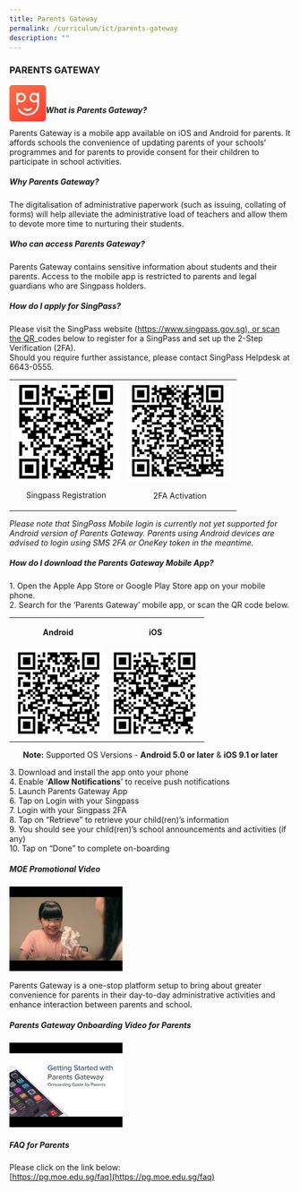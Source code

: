 ```yaml
---
title: Parents Gateway
permalink: /curriculum/ict/parents-gateway
description: ""
---
```

### PARENTS GATEWAY

<img style="width:65px; height:65px;" align="left" src="/images/PG1.jpg" /> <br>
  

##### What is Parents Gateway?

Parents Gateway is a mobile app available on iOS and Android for parents. It affords schools the convenience of updating parents of your schools’ programmes and for parents to provide consent for their children to participate in school activities.

##### Why Parents Gateway?

The digitalisation of administrative paperwork (such as issuing, collating of forms) will help alleviate the administrative load of teachers and allow them to devote more time to nurturing their students.

##### Who can access Parents Gateway?

Parents Gateway contains sensitive information about students and their parents. Access to the mobile app is restricted to parents and legal guardians who are Singpass holders.

##### How do I apply for SingPass?

Please visit the SingPass website ([https://www.singpass.gov.sg), or scan the QR](https://www.singpass.gov.sg/)\_codes below to register for a SingPass and set up the 2-Step Verification (2FA). <br>
Should you require further assistance, please contact SingPass Helpdesk at 6643-0555.

<table>
	<tr>
		<td width="50%">
			<img src="/images/singpass.jpg"/> <br>
			<p align="center"> Singpass Registration </p>
		</td>
		<td>
			<img src="/images/2FA.jpg"/> <br>
			<p align="center">2FA Activation </p>
		</td>
	</tr>
</table>


_Please note that SingPass Mobile login is currently not yet supported for Android version of Parents Gateway. Parents using Android devices are advised to login using SMS 2FA or OneKey token in the meantime._

  

##### How do I download the Parents Gateway Mobile App?

1\. Open the Apple App Store or Google Play Store app on your mobile phone. <br>
2\. Search for the ‘Parents Gateway’ mobile app, or scan the QR code below.

<table>
	<tr>
		<th width="50%"> <p align="center"> Android </p> </th>
		<th width="50%"> <p align="center"> iOS </p> </th>
	</tr>
	<tr>
		<td><img src="/images/android.png"/></td>
		<td><img src="/images/iOS.png"/></td>
	</tr>
</table>

<p align="center"> <b>Note:</b> Supported OS Versions - <b>Android 5.0 or later</b> & <b>iOS 9.1 or later</b> </p>

3\. Download and install the app onto your phone <br>
4\. Enable ‘**Allow Notifications**' to receive push notifications <br>
5\. Launch Parents Gateway App <br>
6\. Tap on Login with your Singpass <br>
7\. Login with your Singpass 2FA <br>
8\. Tap on “Retrieve” to retrieve your child(ren)’s information <br>
9\. You should see your child(ren)’s school announcements and activities (if any) <br>
10\. Tap on “Done” to complete on-boarding 

##### MOE Promotional Video

<a href="https://www.youtube.com/embed/PCM5o8jAncc?feature=oembed">
	<img src="/images/moe%20pg%20video.jpg" style="width:40%"/>
</a>

Parents Gateway is a one-stop platform setup to bring about greater convenience for parents in their day-to-day administrative activities and enhance interaction between parents and school.

##### Parents Gateway Onboarding Video for Parents

<a href="https://www.youtube.com/embed/tW9jwyuovOo?start=123&feature=oembed">
	<img src="/images/onboard%20PG.jpg" style="width:40%"/>
</a>

##### FAQ for Parents

Please click on the link below: <br>
[https://pg.moe.edu.sg/faq](https://pg.moe.edu.sg/faq)